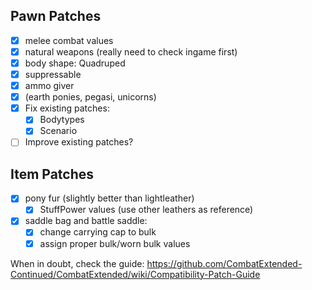## Pawn Patches

- [x] melee combat values
- [x] natural weapons (really need to check ingame first)
- [x] body shape: Quadruped
- [x] suppressable
- [x] ammo giver
- [x] (earth ponies, pegasi, unicorns)
- [x] Fix existing patches:
	- [x] Bodytypes
	- [x] Scenario
- [ ] Improve existing patches?

## Item Patches

- [x] pony fur (slightly better than lightleather)
	- [x] StuffPower values (use other leathers as reference)
- [x] saddle bag and battle saddle:
	- [x] change carrying cap to bulk
	- [x] assign proper bulk/worn bulk values

When in doubt, check the guide:
https://github.com/CombatExtended-Continued/CombatExtended/wiki/Compatibility-Patch-Guide

